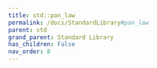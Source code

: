 ```yaml
---
title: std::pan_law
permalink: /docs/StandardLibrary#pan_law
parent: std
grand_parent: Standard Library
has_children: False
nav_order: 8
---
```

